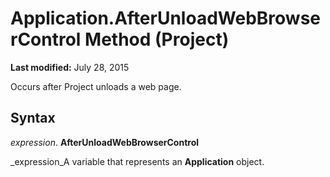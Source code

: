 
# Application.AfterUnloadWebBrowserControl Method (Project)

 **Last modified:** July 28, 2015

Occurs after Project unloads a web page.

## Syntax

 _expression_. **AfterUnloadWebBrowserControl**

 _expression_A variable that represents an  **Application** object.

